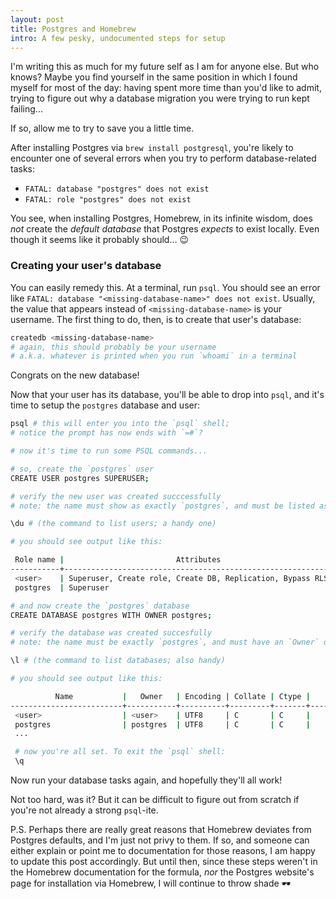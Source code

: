 ```yaml
---
layout: post
title: Postgres and Homebrew
intro: A few pesky, undocumented steps for setup
---
```


I'm writing this as much for my future self as I am for anyone else. But who
knows? Maybe you find yourself in the same position in which I found myself for
most of the day: having spent more time than you'd like to admit, trying to
figure out why a database migration you were trying to run kept failing...

If so, allow me to try to save you a little time.

After installing Postgres via `brew install postgresql`, you're likely to
encounter one of several errors when you try to perform database-related tasks:

- `FATAL: database "postgres" does not exist`
- `FATAL: role "postgres" does not exist`

You see, when installing Postgres, Homebrew, in its infinite wisdom, does _not_
create the _default database_ that Postgres _expects_ to exist locally. Even
though it seems like it probably should... 😉

### Creating your user's database

You can easily remedy this. At a terminal, run `psql`. You should see an error
like `FATAL: database "<missing-database-name>" does not exist`. Usually, the
value that appears instead of `<missing-database-name>` is your username. The
first thing to do, then, is to create that user's database:

```sh
createdb <missing-database-name>
# again, this should probably be your username
# a.k.a. whatever is printed when you run `whoami` in a terminal
```

Congrats on the new database!

Now that your user has its database, you'll be able to drop into `psql`, and
it's time to setup the `postgres` database and user:

```sh
psql # this will enter you into the `psql` shell;
# notice the prompt has now ends with `=#`?

# now it's time to run some PSQL commands...

# so, create the `postgres` user
CREATE USER postgres SUPERUSER;

# verify the new user was created succcessfully
# note: the name must show as exactly `postgres`, and must be listed as a `Superuser`

\du # (the command to list users; a handy one)

# you should see output like this:

 Role name |                         Attributes                         | Member of
-----------+------------------------------------------------------------+-----------
 <user>    | Superuser, Create role, Create DB, Replication, Bypass RLS | {}
 postgres  | Superuser                                                  | {}

# and now create the `postgres` database
CREATE DATABASE postgres WITH OWNER postgres;

# verify the database was created succesfully
# note: the name must be exactly `postgres`, and must have an `Owner` of `postgres`

\l # (the command to list databases; also handy)

# you should see output like this:

          Name           |   Owner   | Encoding | Collate | Ctype |      Access privileges
-------------------------+-----------+----------+---------+-------+-----------------------------
 <user>                  | <user>    | UTF8     | C       | C     |
 postgres                | postgres  | UTF8     | C       | C     |
 ...

 # now you're all set. To exit the `psql` shell:
 \q
```

Now run your database tasks again, and hopefully they'll all work!

Not too hard, was it? But it can be difficult to figure out from scratch if
you're not already a strong `psql`-ite.

P.S. Perhaps there are really great reasons that Homebrew deviates from Postgres
defaults, and I'm just not privy to them. If so, and someone can either explain
or point me to documentation for those reasons, I am happy to update this post
accordingly. But until then, since these steps weren't in the Homebrew
documentation for the formula, _nor_ the Postgres website's page for
installation via Homebrew, I will continue to throw shade 🕶
